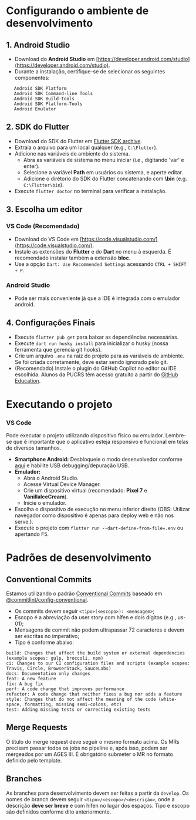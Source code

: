 # Configurando o ambiente de desenvolvimento

## 1. Android Studio

- Download do **Android Studio** em [https://developer.android.com/studio](https://developer.android.com/studio).
- Durante a instalação, certifique-se de selecionar os seguintes componentes:
```
   Android SDK Platform
   Android SDK Command-line Tools
   Android SDK Build-Tools
   Android SDK Platform-Tools
   Android Emulator
```
## 2. SDK do Flutter
- Download do SDK do Flutter em [Flutter SDK archive](https://docs.flutter.dev/release/archive?tab=windows).
- Extraia o arquivo para um local qualquer (e.g., `C:\Flutter`).
- Adicione nas variáveis de ambiente do sistema.
    - Abra as variáveis de sistema no menu iniciar (i.e., digitando 'var' e enter).
    - Selecione a variável **Path** em usuários ou sistema, e aperte editar.
    - Adicione o dirétorio do SDK do Flutter concatenando com **\bin** (e.g. `C:\Flutter\bin`).
- Execute `flutter doctor` no terminal para verificar a instalação.

## 3. Escolha um editor

### VS Code (Recomendado)

- Download do VS Code em [https://code.visualstudio.com/](https://code.visualstudio.com/).
- Instale as extensões do **Flutter** e do **Dart** no menu à esquerda. É recomendado instalar também a extensão **bloc**.
- Use a opção `Dart: Use Recommended Settings` acessando `CTRL + SHIFT + P`.

### Android Studio

- Pode ser mais conveniente já que a IDE é integrada com o emulador android.

## 4. Configurações Finais

- Execute `flutter pub get` para baixar as dependências necessárias.
- Execute `dart run husky install` para inicializar o husky (nossa ferramenta que gerencia git hooks).
- Crie um arquivo `.env` na raiz do projeto para as variáveis de ambiente. Se foi criada corretamente, deve estar sendo ignorado pelo git.
- (Recomendado) Instale o plugin do GitHub Copilot no editor ou IDE escolhida. Alunos da PUCRS têm acesso gratuito a partir do [GitHub Education](https://education.github.com/).

# Executando o projeto

### VS Code

Pode executar o projeto utilizando dispositivo físico ou emulador. Lembre-se que é importante que o aplicativo esteja responsivo e funcional em telas de diversos tamanhos.
- **Smartphone Android:** Desbloqueie o modo desenvolvedor conforme [aqui](https://developer.android.com/studio/debug/dev-options) e habilite USB debugging/depuração USB.
- **Emulador:**
  - Abra o Android Studio.
  - Acesse Virtual Device Manager.
  - Crie um dispositivo virtual (recomendado: **Pixel 7** e **VanillaIceCream**).
  - Inicie o emulador.
- Escolha o dispositivo de execução no menu inferior direito (OBS: Utilizar navegador como dispositivo é apenas para deploy web e não nos serve.).
- Execute o projeto com `flutter run --dart-define-from-file=.env` ou apertando F5.

# Padrões de desenvolvimento

## Conventional Commits
Estamos utilizando o padrão [Conventional Commits](https://www.conventionalcommits.org/en/v1.0.0/) baseado em [@commitlint/config-conventional](https://github.com/angular/angular/blob/22b96b9/CONTRIBUTING.md#-commit-message-guidelines). 
- Os commits devem seguir `<tipo>(<escopo>): <mensagem>`;
- Escopo é a abreviação da user story com hífen e dois dígitos (e.g., us-01); 
- Mensagens de commit não podem ultrapassar 72 caracteres e devem ser escritas no imperativo; 
- Tipo é conforme abaixo:
```
build: Changes that affect the build system or external dependencies (example scopes: gulp, broccoli, npm)
ci: Changes to our CI configuration files and scripts (example scopes: Travis, Circle, BrowserStack, SauceLabs)
docs: Documentation only changes
feat: A new feature
fix: A bug fix
perf: A code change that improves performance
refactor: A code change that neither fixes a bug nor adds a feature
style: Changes that do not affect the meaning of the code (white-space, formatting, missing semi-colons, etc)
test: Adding missing tests or correcting existing tests
```

## Merge Requests

O título do merge request deve seguir o mesmo formato acima. Os MRs precisam passar todos os jobs no pipeline e, após isso, podem ser mergeados por um AGES III. É obrigatório submeter o MR no formato definido pelo template.

## Branches

As branches para desenvolvimento devem ser feitas a partir da `develop`. Os nomes de branch devem seguir `<tipo>/<escopo>/<descrição>`, onde a descrição **deve ser breve** e com hífen no lugar dos espaços. Tipo e escopo são definidos conforme dito anteriormente.
